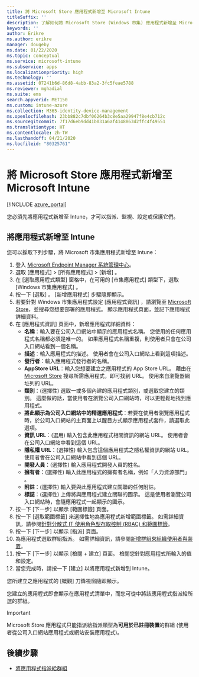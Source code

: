 ```yaml
---
title: 將 Microsoft Store 應用程式新增至 Microsoft Intune
titleSuffix: ''
description: 了解如何將 Microsoft Store (Windows 市集) 應用程式新增至 Microsoft Intune。
keywords: ''
author: Erikre
ms.author: erikre
manager: dougeby
ms.date: 01/22/2020
ms.topic: conceptual
ms.service: microsoft-intune
ms.subservice: apps
ms.localizationpriority: high
ms.technology: ''
ms.assetid: 07241b6d-86d8-4abb-83a2-3fc5feae5788
ms.reviewer: mghadial
ms.suite: ems
search.appverid: MET150
ms.custom: intune-azure
ms.collection: M365-identity-device-management
ms.openlocfilehash: 23bb882c7dbf06264b3c8e5aa29947f8e4cb712c
ms.sourcegitcommit: 7f17d6eb9dd41b031a6af4148863d2ffc4f49551
ms.translationtype: HT
ms.contentlocale: zh-TW
ms.lasthandoff: 04/21/2020
ms.locfileid: "80325761"
---
```

# <a name="add-microsoft-store-apps-to-microsoft-intune"></a>將 Microsoft Store 應用程式新增至 Microsoft Intune

[!INCLUDE [azure_portal](../includes/azure_portal.md)]

您必須先將應用程式新增至 Intune，才可以指派、監視、設定或保護它們。 

## <a name="add-an-app-to-intune"></a>將應用程式新增至 Intune
您可以採取下列步驟，將 Microsoft 市集應用程式新增至 Intune：

1. 登入 [Microsoft Endpoint Manager 系統管理中心](https://go.microsoft.com/fwlink/?linkid=2109431)。
2. 選取 [應用程式]   > [所有應用程式]   > [新增]  。
3. 在 [選取應用程式類型]  窗格中，在可用的 [市集應用程式]  類型下，選取 [Windows 市集應用程式]  。
4. 按一下 [選取]  。 [新增應用程式]  步驟隨即顯示。
5. 若要針對 Windows 市集應用程式設定 [應用程式資訊]  ，請瀏覽至 [Microsoft Store](https://www.microsoft.com/store/apps)，並搜尋您想要部署的應用程式。 顯示應用程式頁面，並記下應用程式詳細資料。 
6. 在 [應用程式資訊]  頁面中，新增應用程式詳細資料：
    - **名稱**：輸入要在公司入口網站中顯示的應用程式名稱。 您使用的任何應用程式名稱都必須是唯一的。 如果應用程式名稱重複，則使用者只會在公司入口網站看到一個名稱。
    - **描述**：輸入應用程式的描述。 使用者會在公司入口網站上看到這項描述。
    - **發行者**：輸入應用程式發行者的名稱。
    - **AppStore URL**：輸入您想要建立之應用程式的 App Store URL。 藉由在 [Microsoft Store](https://www.microsoft.com/store/apps) 搜尋所需應用程式，即可找到 URL。 使用來自瀏覽器網址列的 URL。
    - **類別**：(選擇性) 選取一或多個內建的應用程式類別，或選取您建立的類別。 這麼做的話，當使用者在瀏覽公司入口網站時，可以更輕鬆地找到應用程式。
    - **將此顯示為公司入口網站中的精選應用程式**：若要在使用者瀏覽應用程式時，於公司入口網站的主頁面上以醒目方式顯示應用程式套件，請選取此選項。
    - **資訊 URL**：(選用) 輸入包含此應用程式相關資訊的網站 URL。 使用者會在公司入口網站中看到這個 URL。
    - **隱私權 URL**：(選擇性) 輸入包含這個應用程式之隱私權資訊的網站 URL。 使用者會在公司入口網站中看到這個 URL。
    - **開發人員**：(選擇性) 輸入應用程式開發人員的姓名。
    - **擁有者**：(選擇性) 輸入此應用程式的擁有者名稱，例如「人力資源部門」  。
    - **附註**：(選擇性) 輸入要與此應用程式建立關聯的任何附註。
    - **標誌**：(選擇性) 上傳將與應用程式建立關聯的圖示。 這是使用者瀏覽公司入口網站時，會隨應用程式一起顯示的圖示。
7. 按一下 [下一步]  以顯示 [範圍標籤]  頁面。
8. 按一下 [選取範圍標籤]  來選擇性地為應用程式新增範圍標籤。 如需詳細資訊，請參閱[針對分散式 IT 使用角色型存取控制 (RBAC) 和範圍標籤](../fundamentals/scope-tags.md)。
9. 按一下 [下一步]  以顯示 [指派]  頁面。
10. 為應用程式選取群組指派。 如需詳細資訊，請參閱[新增群組來組織使用者與裝置](../fundamentals/groups-add.md)。 
11. 按一下 [下一步]  以顯示 [檢閱 + 建立]  頁面。 檢閱您針對應用程式所輸入的值和設定。
12. 當您完成時，請按一下 [建立]  以將應用程式新增到 Intune。

您所建立之應用程式的 [概觀]  刀鋒視窗隨即顯示。

您建立的應用程式即會顯示在應用程式清單中，而您可從中將該應用程式指派給所選的群組。

> [!IMPORTANT]
> Microsoft Store 應用程式只能指派給指派類型為**可用於已註冊裝置**的群組 (使用者從公司入口網站應用程式或網站安裝應用程式)。

## <a name="next-steps"></a>後續步驟

- [將應用程式指派給群組](apps-deploy.md)
